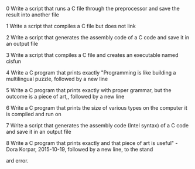 0 Write a script that runs a C file through the preprocessor and save the result into another file                                      

                                                                                                                                        

1 Write a script that compiles a C file but does not link                                                                               

                                                                                                                                        

2 Write a script that generates the assembly code of a C code and save it in an output file                                             

                                                                                                                                        

3 Write a script that compiles a C file and creates an executable named cisfun                                                          

                                                                                                                                        

4 Write a C program that prints exactly "Programming is like building a multilingual puzzle, followed by a new line                     

                                                                                                                                        

5 Write a C program that prints exactly with proper grammar, but the outcome is a piece of art,, followed by a new line                 

                                                                                                                                        

6 Write a C program that prints the size of various types on the computer it is compiled and run on                                     

                                                                                                                                        

7 Write a script that generates the assembly code (Intel syntax) of a C code and save it in an output file                              

                                                                                                                                        

8 Write a C program that prints exactly and that piece of art is useful" - Dora Korpar, 2015-10-19, followed by a new line, to the stand

  ard error. 
